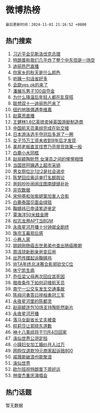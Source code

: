 # 微博热榜

`最后更新时间：2024-11-01 21:16:52 +0800`

## 热门搜索

1. [习近平会见斯洛伐克总理](https://m.weibo.cn/search?containerid=100103type%3D1%26t%3D10%26q%3D%23%E4%B9%A0%E8%BF%91%E5%B9%B3%E4%BC%9A%E8%A7%81%E6%96%AF%E6%B4%9B%E4%BC%90%E5%85%8B%E6%80%BB%E7%90%86%23&stream_entry_id=51&isnewpage=1&extparam=seat%3D1%26stream_entry_id%3D51%26c_type%3D51%26pos%3D0%26cate%3D10103%26dgr%3D0%26q%3D%2523%25E4%25B9%25A0%25E8%25BF%2591%25E5%25B9%25B3%25E4%25BC%259A%25E8%25A7%2581%25E6%2596%25AF%25E6%25B4%259B%25E4%25BC%2590%25E5%2585%258B%25E6%2580%25BB%25E7%2590%2586%2523%26filter_type%3Drealtimehot%26display_time%3D1730467011%26pre_seqid%3D17304670111710274718057)
1. [特朗普称我们几乎炸了整个中东但是一场空](https://m.weibo.cn/search?containerid=100103type%3D1%26t%3D10%26q%3D%23%E7%89%B9%E6%9C%97%E6%99%AE%E7%A7%B0%E6%88%91%E4%BB%AC%E5%87%A0%E4%B9%8E%E7%82%B8%E4%BA%86%E6%95%B4%E4%B8%AA%E4%B8%AD%E4%B8%9C%E4%BD%86%E6%98%AF%E4%B8%80%E5%9C%BA%E7%A9%BA%23&stream_entry_id=31&isnewpage=1&extparam=seat%3D1%26stream_entry_id%3D31%26realpos%3D1%26lcate%3D5001%26filter_type%3Drealtimehot%26flag%3D2%26c_type%3D31%26dgr%3D0%26cate%3D5001%26band_rank%3D1%26q%3D%2523%25E7%2589%25B9%25E6%259C%2597%25E6%2599%25AE%25E7%25A7%25B0%25E6%2588%2591%25E4%25BB%25AC%25E5%2587%25A0%25E4%25B9%258E%25E7%2582%25B8%25E4%25BA%2586%25E6%2595%25B4%25E4%25B8%25AA%25E4%25B8%25AD%25E4%25B8%259C%25E4%25BD%2586%25E6%2598%25AF%25E4%25B8%2580%25E5%259C%25BA%25E7%25A9%25BA%2523%26pos%3D0%26display_time%3D1730467011%26pre_seqid%3D17304670111710274718057)
1. [迪丽热巴直播](https://m.weibo.cn/search?containerid=100103type%3D1%26t%3D10%26q%3D%E8%BF%AA%E4%B8%BD%E7%83%AD%E5%B7%B4%E7%9B%B4%E6%92%AD&stream_entry_id=31&isnewpage=1&extparam=seat%3D1%26stream_entry_id%3D31%26realpos%3D2%26lcate%3D5001%26filter_type%3Drealtimehot%26flag%3D1%26c_type%3D31%26dgr%3D0%26cate%3D5001%26band_rank%3D2%26q%3D%25E8%25BF%25AA%25E4%25B8%25BD%25E7%2583%25AD%25E5%25B7%25B4%25E7%259B%25B4%25E6%2592%25AD%26pos%3D1%26display_time%3D1730467011%26pre_seqid%3D17304670111710274718057)
1. [你家乡的秋天是什么颜色](https://m.weibo.cn/search?containerid=100103type%3D1%26t%3D10%26q%3D%23%E4%BD%A0%E5%AE%B6%E4%B9%A1%E7%9A%84%E7%A7%8B%E5%A4%A9%E6%98%AF%E4%BB%80%E4%B9%88%E9%A2%9C%E8%89%B2%23&stream_entry_id=31&isnewpage=1&extparam=seat%3D1%26stream_entry_id%3D31%26realpos%3D3%26lcate%3D5001%26filter_type%3Drealtimehot%26flag%3D1%26c_type%3D31%26dgr%3D0%26cate%3D5001%26band_rank%3D3%26q%3D%2523%25E4%25BD%25A0%25E5%25AE%25B6%25E4%25B9%25A1%25E7%259A%2584%25E7%25A7%258B%25E5%25A4%25A9%25E6%2598%25AF%25E4%25BB%2580%25E4%25B9%2588%25E9%25A2%259C%25E8%2589%25B2%2523%26pos%3D2%26display_time%3D1730467011%26pre_seqid%3D17304670111710274718057)
1. [听姨一句话省好多](https://m.weibo.cn/search?containerid=100103type%3D1%26t%3D10%26q%3D%23%E5%90%AC%E5%A7%A8%E4%B8%80%E5%8F%A5%E8%AF%9D%E7%9C%81%E5%A5%BD%E5%A4%9A%23&stream_entry_id=31&isnewpage=1&extparam=seat%3D1%26stream_entry_id%3D31%26lcate%3D5001%26c_type%3D31%26filter_type%3Drealtimehot%26band_rank%3D4%26q%3D%2523%25E5%2590%25AC%25E5%25A7%25A8%25E4%25B8%2580%25E5%258F%25A5%25E8%25AF%259D%25E7%259C%2581%25E5%25A5%25BD%25E5%25A4%259A%2523%26dgr%3D0%26is_ad_pos%3D1%26adid%3D262734%26pos%3D3%26cate%3D5001%26topic_ad%3D1%26display_time%3D1730467011%26pre_seqid%3D17304670111710274718057)
1. [会跳yes ok的来了](https://m.weibo.cn/search?containerid=100103type%3D1%26t%3D10%26q%3D%E4%BC%9A%E8%B7%B3yes+ok%E7%9A%84%E6%9D%A5%E4%BA%86&stream_entry_id=31&isnewpage=1&extparam=seat%3D1%26stream_entry_id%3D31%26realpos%3D4%26lcate%3D5001%26filter_type%3Drealtimehot%26flag%3D2%26c_type%3D31%26dgr%3D0%26cate%3D5001%26band_rank%3D4%26q%3D%25E4%25BC%259A%25E8%25B7%25B3yes%2520ok%25E7%259A%2584%25E6%259D%25A5%25E4%25BA%2586%26pos%3D4%26display_time%3D1730467011%26pre_seqid%3D17304670111710274718057)
1. [潘展乐男子100自夺金](https://m.weibo.cn/search?containerid=100103type%3D1%26t%3D10%26q%3D%23%E6%BD%98%E5%B1%95%E4%B9%90%E7%94%B7%E5%AD%90100%E8%87%AA%E5%A4%BA%E9%87%91%23&stream_entry_id=31&isnewpage=1&extparam=seat%3D1%26stream_entry_id%3D31%26realpos%3D5%26lcate%3D5001%26filter_type%3Drealtimehot%26flag%3D1%26c_type%3D31%26dgr%3D0%26cate%3D5001%26band_rank%3D5%26q%3D%2523%25E6%25BD%2598%25E5%25B1%2595%25E4%25B9%2590%25E7%2594%25B7%25E5%25AD%2590100%25E8%2587%25AA%25E5%25A4%25BA%25E9%2587%2591%2523%26pos%3D5%26display_time%3D1730467011%26pre_seqid%3D17304670111710274718057)
1. [为什么降温后年轻人都在乱穿搭](https://m.weibo.cn/search?containerid=100103type%3D1%26t%3D10%26q%3D%23%E4%B8%BA%E4%BB%80%E4%B9%88%E9%99%8D%E6%B8%A9%E5%90%8E%E5%B9%B4%E8%BD%BB%E4%BA%BA%E9%83%BD%E5%9C%A8%E4%B9%B1%E7%A9%BF%E6%90%AD%23&stream_entry_id=31&isnewpage=1&extparam=seat%3D1%26stream_entry_id%3D31%26realpos%3D6%26lcate%3D5001%26filter_type%3Drealtimehot%26flag%3D0%26c_type%3D31%26dgr%3D0%26cate%3D5001%26band_rank%3D6%26q%3D%2523%25E4%25B8%25BA%25E4%25BB%2580%25E4%25B9%2588%25E9%2599%258D%25E6%25B8%25A9%25E5%2590%258E%25E5%25B9%25B4%25E8%25BD%25BB%25E4%25BA%25BA%25E9%2583%25BD%25E5%259C%25A8%25E4%25B9%25B1%25E7%25A9%25BF%25E6%2590%25AD%2523%26pos%3D6%26display_time%3D1730467011%26pre_seqid%3D17304670111710274718057)
1. [联想双十一迪丽热巴来了](https://m.weibo.cn/search?containerid=100103type%3D1%26t%3D10%26q%3D%23%E8%81%94%E6%83%B3%E5%8F%8C%E5%8D%81%E4%B8%80%E8%BF%AA%E4%B8%BD%E7%83%AD%E5%B7%B4%E6%9D%A5%E4%BA%86%23&stream_entry_id=31&isnewpage=1&extparam=seat%3D1%26stream_entry_id%3D31%26lcate%3D5001%26c_type%3D31%26filter_type%3Drealtimehot%26band_rank%3D7%26q%3D%2523%25E8%2581%2594%25E6%2583%25B3%25E5%258F%258C%25E5%258D%2581%25E4%25B8%2580%25E8%25BF%25AA%25E4%25B8%25BD%25E7%2583%25AD%25E5%25B7%25B4%25E6%259D%25A5%25E4%25BA%2586%2523%26dgr%3D0%26is_ad_pos%3D1%26adid%3D262731%26pos%3D7%26cate%3D5001%26topic_ad%3D1%26display_time%3D1730467011%26pre_seqid%3D17304670111710274718057)
1. [纽约地铁偶遇李维嘉](https://m.weibo.cn/search?containerid=100103type%3D1%26t%3D10%26q%3D%23%E7%BA%BD%E7%BA%A6%E5%9C%B0%E9%93%81%E5%81%B6%E9%81%87%E6%9D%8E%E7%BB%B4%E5%98%89%23&stream_entry_id=31&isnewpage=1&extparam=seat%3D1%26stream_entry_id%3D31%26realpos%3D7%26lcate%3D5001%26filter_type%3Drealtimehot%26flag%3D1%26c_type%3D31%26dgr%3D0%26cate%3D5001%26band_rank%3D7%26q%3D%2523%25E7%25BA%25BD%25E7%25BA%25A6%25E5%259C%25B0%25E9%2593%2581%25E5%2581%25B6%25E9%2581%2587%25E6%259D%258E%25E7%25BB%25B4%25E5%2598%2589%2523%26pos%3D8%26display_time%3D1730467011%26pre_seqid%3D17304670111710274718057)
1. [赵露思直播](https://m.weibo.cn/search?containerid=100103type%3D1%26t%3D10%26q%3D%E8%B5%B5%E9%9C%B2%E6%80%9D%E7%9B%B4%E6%92%AD&stream_entry_id=31&isnewpage=1&extparam=seat%3D1%26stream_entry_id%3D31%26realpos%3D8%26lcate%3D5001%26filter_type%3Drealtimehot%26flag%3D1%26c_type%3D31%26dgr%3D0%26cate%3D5001%26band_rank%3D8%26q%3D%25E8%25B5%25B5%25E9%259C%25B2%25E6%2580%259D%25E7%259B%25B4%25E6%2592%25AD%26pos%3D9%26display_time%3D1730467011%26pre_seqid%3D17304670111710274718057)
1. [王健林1.6亿英镑卖掉英国游艇制造商](https://m.weibo.cn/search?containerid=100103type%3D1%26t%3D10%26q%3D%23%E7%8E%8B%E5%81%A5%E6%9E%971.6%E4%BA%BF%E8%8B%B1%E9%95%91%E5%8D%96%E6%8E%89%E8%8B%B1%E5%9B%BD%E6%B8%B8%E8%89%87%E5%88%B6%E9%80%A0%E5%95%86%23&stream_entry_id=31&isnewpage=1&extparam=seat%3D1%26stream_entry_id%3D31%26realpos%3D9%26lcate%3D5001%26filter_type%3Drealtimehot%26flag%3D2%26c_type%3D31%26dgr%3D0%26cate%3D5001%26band_rank%3D9%26q%3D%2523%25E7%258E%258B%25E5%2581%25A5%25E6%259E%25971.6%25E4%25BA%25BF%25E8%258B%25B1%25E9%2595%2591%25E5%258D%2596%25E6%258E%2589%25E8%258B%25B1%25E5%259B%25BD%25E6%25B8%25B8%25E8%2589%2587%25E5%2588%25B6%25E9%2580%25A0%25E5%2595%2586%2523%26pos%3D10%26display_time%3D1730467011%26pre_seqid%3D17304670111710274718057)
1. [中国航天员乘组完成在轨交接](https://m.weibo.cn/search?containerid=100103type%3D1%26t%3D10%26q%3D%23%E4%B8%AD%E5%9B%BD%E8%88%AA%E5%A4%A9%E5%91%98%E4%B9%98%E7%BB%84%E5%AE%8C%E6%88%90%E5%9C%A8%E8%BD%A8%E4%BA%A4%E6%8E%A5%23&stream_entry_id=31&isnewpage=1&extparam=seat%3D1%26stream_entry_id%3D31%26realpos%3D10%26lcate%3D5001%26filter_type%3Drealtimehot%26flag%3D1%26c_type%3D31%26dgr%3D0%26cate%3D5001%26band_rank%3D10%26q%3D%2523%25E4%25B8%25AD%25E5%259B%25BD%25E8%2588%25AA%25E5%25A4%25A9%25E5%2591%2598%25E4%25B9%2598%25E7%25BB%2584%25E5%25AE%258C%25E6%2588%2590%25E5%259C%25A8%25E8%25BD%25A8%25E4%25BA%25A4%25E6%258E%25A5%2523%26pos%3D11%26display_time%3D1730467011%26pre_seqid%3D17304670111710274718057)
1. [日本游泳选手夺冠后多游了一圈](https://m.weibo.cn/search?containerid=100103type%3D1%26t%3D10%26q%3D%23%E6%97%A5%E6%9C%AC%E6%B8%B8%E6%B3%B3%E9%80%89%E6%89%8B%E5%A4%BA%E5%86%A0%E5%90%8E%E5%A4%9A%E6%B8%B8%E4%BA%86%E4%B8%80%E5%9C%88%23&stream_entry_id=31&isnewpage=1&extparam=seat%3D1%26stream_entry_id%3D31%26realpos%3D11%26lcate%3D5001%26filter_type%3Drealtimehot%26flag%3D1%26c_type%3D31%26dgr%3D0%26cate%3D5001%26band_rank%3D11%26q%3D%2523%25E6%2597%25A5%25E6%259C%25AC%25E6%25B8%25B8%25E6%25B3%25B3%25E9%2580%2589%25E6%2589%258B%25E5%25A4%25BA%25E5%2586%25A0%25E5%2590%258E%25E5%25A4%259A%25E6%25B8%25B8%25E4%25BA%2586%25E4%25B8%2580%25E5%259C%2588%2523%26pos%3D12%26display_time%3D1730467011%26pre_seqid%3D17304670111710274718057)
1. [女子15万工资未收到9年后才发现](https://m.weibo.cn/search?containerid=100103type%3D1%26t%3D10%26q%3D%23%E5%A5%B3%E5%AD%9015%E4%B8%87%E5%B7%A5%E8%B5%84%E6%9C%AA%E6%94%B6%E5%88%B09%E5%B9%B4%E5%90%8E%E6%89%8D%E5%8F%91%E7%8E%B0%23&stream_entry_id=31&isnewpage=1&extparam=seat%3D1%26stream_entry_id%3D31%26realpos%3D12%26lcate%3D5001%26filter_type%3Drealtimehot%26flag%3D2%26c_type%3D31%26dgr%3D0%26cate%3D5001%26band_rank%3D12%26q%3D%2523%25E5%25A5%25B3%25E5%25AD%259015%25E4%25B8%2587%25E5%25B7%25A5%25E8%25B5%2584%25E6%259C%25AA%25E6%2594%25B6%25E5%2588%25B09%25E5%25B9%25B4%25E5%2590%258E%25E6%2589%258D%25E5%258F%2591%25E7%258E%25B0%2523%26pos%3D13%26display_time%3D1730467011%26pre_seqid%3D17304670111710274718057)
1. [美邦老板直言找贾乃亮带货效果一般](https://m.weibo.cn/search?containerid=100103type%3D1%26t%3D10%26q%3D%23%E7%BE%8E%E9%82%A6%E8%80%81%E6%9D%BF%E7%9B%B4%E8%A8%80%E6%89%BE%E8%B4%BE%E4%B9%83%E4%BA%AE%E5%B8%A6%E8%B4%A7%E6%95%88%E6%9E%9C%E4%B8%80%E8%88%AC%23&stream_entry_id=31&isnewpage=1&extparam=seat%3D1%26stream_entry_id%3D31%26realpos%3D13%26lcate%3D5001%26filter_type%3Drealtimehot%26flag%3D1%26c_type%3D31%26dgr%3D0%26cate%3D5001%26band_rank%3D13%26q%3D%2523%25E7%25BE%258E%25E9%2582%25A6%25E8%2580%2581%25E6%259D%25BF%25E7%259B%25B4%25E8%25A8%2580%25E6%2589%25BE%25E8%25B4%25BE%25E4%25B9%2583%25E4%25BA%25AE%25E5%25B8%25A6%25E8%25B4%25A7%25E6%2595%2588%25E6%259E%259C%25E4%25B8%2580%25E8%2588%25AC%2523%26pos%3D14%26display_time%3D1730467011%26pre_seqid%3D17304670111710274718057)
1. [白鹿小水同框](https://m.weibo.cn/search?containerid=100103type%3D1%26t%3D10%26q%3D%23%E7%99%BD%E9%B9%BF%E5%B0%8F%E6%B0%B4%E5%90%8C%E6%A1%86%23&stream_entry_id=31&isnewpage=1&extparam=seat%3D1%26stream_entry_id%3D31%26realpos%3D14%26lcate%3D5001%26filter_type%3Drealtimehot%26flag%3D1%26c_type%3D31%26dgr%3D0%26cate%3D5001%26band_rank%3D14%26q%3D%2523%25E7%2599%25BD%25E9%25B9%25BF%25E5%25B0%258F%25E6%25B0%25B4%25E5%2590%258C%25E6%25A1%2586%2523%26pos%3D15%26display_time%3D1730467011%26pre_seqid%3D17304670111710274718057)
1. [赵丽颖陶昕然 女演员之间的惺惺相惜](https://m.weibo.cn/search?containerid=100103type%3D1%26t%3D10%26q%3D%E8%B5%B5%E4%B8%BD%E9%A2%96%E9%99%B6%E6%98%95%E7%84%B6+%E5%A5%B3%E6%BC%94%E5%91%98%E4%B9%8B%E9%97%B4%E7%9A%84%E6%83%BA%E6%83%BA%E7%9B%B8%E6%83%9C&stream_entry_id=31&isnewpage=1&extparam=seat%3D1%26stream_entry_id%3D31%26realpos%3D15%26lcate%3D5001%26filter_type%3Drealtimehot%26flag%3D1%26c_type%3D31%26dgr%3D0%26cate%3D5001%26band_rank%3D15%26q%3D%25E8%25B5%25B5%25E4%25B8%25BD%25E9%25A2%2596%25E9%2599%25B6%25E6%2598%2595%25E7%2584%25B6%2520%25E5%25A5%25B3%25E6%25BC%2594%25E5%2591%2598%25E4%25B9%258B%25E9%2597%25B4%25E7%259A%2584%25E6%2583%25BA%25E6%2583%25BA%25E7%259B%25B8%25E6%2583%259C%26pos%3D16%26display_time%3D1730467011%26pre_seqid%3D17304670111710274718057)
1. [当国民阿姨遇上超市采销](https://m.weibo.cn/search?containerid=100103type%3D1%26t%3D10%26q%3D%23%E5%BD%93%E5%9B%BD%E6%B0%91%E9%98%BF%E5%A7%A8%E9%81%87%E4%B8%8A%E8%B6%85%E5%B8%82%E9%87%87%E9%94%80%23&stream_entry_id=31&isnewpage=1&extparam=seat%3D1%26stream_entry_id%3D31%26realpos%3D16%26lcate%3D5001%26filter_type%3Drealtimehot%26flag%3D0%26c_type%3D31%26dgr%3D0%26cate%3D5001%26adid%3D260952%26band_rank%3D16%26q%3D%2523%25E5%25BD%2593%25E5%259B%25BD%25E6%25B0%2591%25E9%2598%25BF%25E5%25A7%25A8%25E9%2581%2587%25E4%25B8%258A%25E8%25B6%2585%25E5%25B8%2582%25E9%2587%2587%25E9%2594%2580%2523%26pos%3D17%26display_time%3D1730467011%26pre_seqid%3D17304670111710274718057)
1. [男女厕位比1比2是社会进步](https://m.weibo.cn/search?containerid=100103type%3D1%26t%3D10%26q%3D%23%E7%94%B7%E5%A5%B3%E5%8E%95%E4%BD%8D%E6%AF%941%E6%AF%942%E6%98%AF%E7%A4%BE%E4%BC%9A%E8%BF%9B%E6%AD%A5%23&stream_entry_id=31&isnewpage=1&extparam=seat%3D1%26stream_entry_id%3D31%26realpos%3D17%26lcate%3D5001%26filter_type%3Drealtimehot%26flag%3D0%26c_type%3D31%26dgr%3D0%26cate%3D5001%26band_rank%3D17%26q%3D%2523%25E7%2594%25B7%25E5%25A5%25B3%25E5%258E%2595%25E4%25BD%258D%25E6%25AF%25941%25E6%25AF%25942%25E6%2598%25AF%25E7%25A4%25BE%25E4%25BC%259A%25E8%25BF%259B%25E6%25AD%25A5%2523%26pos%3D18%26display_time%3D1730467011%26pre_seqid%3D17304670111710274718057)
1. [陈梦回应奥运单打名额舆论](https://m.weibo.cn/search?containerid=100103type%3D1%26t%3D10%26q%3D%23%E9%99%88%E6%A2%A6%E5%9B%9E%E5%BA%94%E5%A5%A5%E8%BF%90%E5%8D%95%E6%89%93%E5%90%8D%E9%A2%9D%E8%88%86%E8%AE%BA%23&stream_entry_id=31&isnewpage=1&extparam=seat%3D1%26stream_entry_id%3D31%26realpos%3D18%26lcate%3D5001%26filter_type%3Drealtimehot%26flag%3D0%26c_type%3D31%26dgr%3D0%26cate%3D5001%26band_rank%3D18%26q%3D%2523%25E9%2599%2588%25E6%25A2%25A6%25E5%259B%259E%25E5%25BA%2594%25E5%25A5%25A5%25E8%25BF%2590%25E5%258D%2595%25E6%2589%2593%25E5%2590%258D%25E9%25A2%259D%25E8%2588%2586%25E8%25AE%25BA%2523%26pos%3D19%26display_time%3D1730467011%26pre_seqid%3D17304670111710274718057)
1. [爸妈吵吵闹闹庄图南缝缝补补](https://m.weibo.cn/search?containerid=100103type%3D1%26t%3D10%26q%3D%E7%88%B8%E5%A6%88%E5%90%B5%E5%90%B5%E9%97%B9%E9%97%B9%E5%BA%84%E5%9B%BE%E5%8D%97%E7%BC%9D%E7%BC%9D%E8%A1%A5%E8%A1%A5&stream_entry_id=31&isnewpage=1&extparam=seat%3D1%26stream_entry_id%3D31%26realpos%3D19%26lcate%3D5001%26filter_type%3Drealtimehot%26flag%3D1%26c_type%3D31%26dgr%3D0%26cate%3D5001%26band_rank%3D19%26q%3D%25E7%2588%25B8%25E5%25A6%2588%25E5%2590%25B5%25E5%2590%25B5%25E9%2597%25B9%25E9%2597%25B9%25E5%25BA%2584%25E5%259B%25BE%25E5%258D%2597%25E7%25BC%259D%25E7%25BC%259D%25E8%25A1%25A5%25E8%25A1%25A5%26pos%3D20%26display_time%3D1730467011%26pre_seqid%3D17304670111710274718057)
1. [非农数据](https://m.weibo.cn/search?containerid=100103type%3D1%26t%3D10%26q%3D%E9%9D%9E%E5%86%9C%E6%95%B0%E6%8D%AE&stream_entry_id=31&isnewpage=1&extparam=seat%3D1%26stream_entry_id%3D31%26realpos%3D20%26lcate%3D5001%26filter_type%3Drealtimehot%26flag%3D1%26c_type%3D31%26dgr%3D0%26cate%3D5001%26band_rank%3D20%26q%3D%25E9%259D%259E%25E5%2586%259C%25E6%2595%25B0%25E6%258D%25AE%26pos%3D21%26display_time%3D1730467011%26pre_seqid%3D17304670111710274718057)
1. [宋仲基和张紫妍案加害人合影](https://m.weibo.cn/search?containerid=100103type%3D1%26t%3D10%26q%3D%23%E5%AE%8B%E4%BB%B2%E5%9F%BA%E5%92%8C%E5%BC%A0%E7%B4%AB%E5%A6%8D%E6%A1%88%E5%8A%A0%E5%AE%B3%E4%BA%BA%E5%90%88%E5%BD%B1%23&stream_entry_id=31&isnewpage=1&extparam=seat%3D1%26stream_entry_id%3D31%26realpos%3D21%26lcate%3D5001%26filter_type%3Drealtimehot%26flag%3D2%26c_type%3D31%26dgr%3D0%26cate%3D5001%26band_rank%3D21%26q%3D%2523%25E5%25AE%258B%25E4%25BB%25B2%25E5%259F%25BA%25E5%2592%258C%25E5%25BC%25A0%25E7%25B4%25AB%25E5%25A6%258D%25E6%25A1%2588%25E5%258A%25A0%25E5%25AE%25B3%25E4%25BA%25BA%25E5%2590%2588%25E5%25BD%25B1%2523%26pos%3D22%26display_time%3D1730467011%26pre_seqid%3D17304670111710274718057)
1. [白鹿泰国见面会绿毯](https://m.weibo.cn/search?containerid=100103type%3D1%26t%3D10%26q%3D%E7%99%BD%E9%B9%BF%E6%B3%B0%E5%9B%BD%E8%A7%81%E9%9D%A2%E4%BC%9A%E7%BB%BF%E6%AF%AF&stream_entry_id=31&isnewpage=1&extparam=seat%3D1%26stream_entry_id%3D31%26realpos%3D22%26lcate%3D5001%26filter_type%3Drealtimehot%26flag%3D2%26c_type%3D31%26dgr%3D0%26cate%3D5001%26band_rank%3D22%26q%3D%25E7%2599%25BD%25E9%25B9%25BF%25E6%25B3%25B0%25E5%259B%25BD%25E8%25A7%2581%25E9%259D%25A2%25E4%25BC%259A%25E7%25BB%25BF%25E6%25AF%25AF%26pos%3D23%26display_time%3D1730467011%26pre_seqid%3D17304670111710274718057)
1. [鞠婧祎已申请笔迹鉴定](https://m.weibo.cn/search?containerid=100103type%3D1%26t%3D10%26q%3D%23%E9%9E%A0%E5%A9%A7%E7%A5%8E%E5%B7%B2%E7%94%B3%E8%AF%B7%E7%AC%94%E8%BF%B9%E9%89%B4%E5%AE%9A%23&stream_entry_id=31&isnewpage=1&extparam=seat%3D1%26stream_entry_id%3D31%26realpos%3D23%26lcate%3D5001%26filter_type%3Drealtimehot%26flag%3D0%26c_type%3D31%26dgr%3D0%26cate%3D5001%26band_rank%3D23%26q%3D%2523%25E9%259E%25A0%25E5%25A9%25A7%25E7%25A5%258E%25E5%25B7%25B2%25E7%2594%25B3%25E8%25AF%25B7%25E7%25AC%2594%25E8%25BF%25B9%25E9%2589%25B4%25E5%25AE%259A%2523%26pos%3D24%26display_time%3D1730467011%26pre_seqid%3D17304670111710274718057)
1. [覃海洋50米蛙金牌](https://m.weibo.cn/search?containerid=100103type%3D1%26t%3D10%26q%3D%23%E8%A6%83%E6%B5%B7%E6%B4%8B50%E7%B1%B3%E8%9B%99%E9%87%91%E7%89%8C%23&stream_entry_id=31&isnewpage=1&extparam=seat%3D1%26stream_entry_id%3D31%26realpos%3D24%26lcate%3D5001%26filter_type%3Drealtimehot%26flag%3D1%26c_type%3D31%26dgr%3D0%26cate%3D5001%26band_rank%3D24%26q%3D%2523%25E8%25A6%2583%25E6%25B5%25B7%25E6%25B4%258B50%25E7%25B1%25B3%25E8%259B%2599%25E9%2587%2591%25E7%2589%258C%2523%26pos%3D25%26display_time%3D1730467011%26pre_seqid%3D17304670111710274718057)
1. [权志龙用APT当BGM](https://m.weibo.cn/search?containerid=100103type%3D1%26t%3D10%26q%3D%23%E6%9D%83%E5%BF%97%E9%BE%99%E7%94%A8APT%E5%BD%93BGM%23&stream_entry_id=31&isnewpage=1&extparam=seat%3D1%26stream_entry_id%3D31%26realpos%3D25%26lcate%3D5001%26filter_type%3Drealtimehot%26flag%3D1%26c_type%3D31%26dgr%3D0%26cate%3D5001%26band_rank%3D25%26q%3D%2523%25E6%259D%2583%25E5%25BF%2597%25E9%25BE%2599%25E7%2594%25A8APT%25E5%25BD%2593BGM%2523%26pos%3D26%26display_time%3D1730467011%26pre_seqid%3D17304670111710274718057)
1. [永夜星河开播十分钟就全剧终](https://m.weibo.cn/search?containerid=100103type%3D1%26t%3D10%26q%3D%E6%B0%B8%E5%A4%9C%E6%98%9F%E6%B2%B3%E5%BC%80%E6%92%AD%E5%8D%81%E5%88%86%E9%92%9F%E5%B0%B1%E5%85%A8%E5%89%A7%E7%BB%88&stream_entry_id=31&isnewpage=1&extparam=seat%3D1%26stream_entry_id%3D31%26realpos%3D26%26lcate%3D5001%26filter_type%3Drealtimehot%26flag%3D0%26c_type%3D31%26dgr%3D0%26cate%3D5001%26band_rank%3D26%26q%3D%25E6%25B0%25B8%25E5%25A4%259C%25E6%2598%259F%25E6%25B2%25B3%25E5%25BC%2580%25E6%2592%25AD%25E5%258D%2581%25E5%2588%2586%25E9%2592%259F%25E5%25B0%25B1%25E5%2585%25A8%25E5%2589%25A7%25E7%25BB%2588%26pos%3D27%26display_time%3D1730467011%26pre_seqid%3D17304670111710274718057)
1. [珠帘玉幕观后感](https://m.weibo.cn/search?containerid=100103type%3D1%26t%3D10%26q%3D%E7%8F%A0%E5%B8%98%E7%8E%89%E5%B9%95%E8%A7%82%E5%90%8E%E6%84%9F&stream_entry_id=31&isnewpage=1&extparam=seat%3D1%26stream_entry_id%3D31%26realpos%3D27%26lcate%3D5001%26filter_type%3Drealtimehot%26flag%3D0%26c_type%3D31%26dgr%3D0%26cate%3D5001%26band_rank%3D27%26q%3D%25E7%258F%25A0%25E5%25B8%2598%25E7%258E%2589%25E5%25B9%2595%25E8%25A7%2582%25E5%2590%258E%25E6%2584%259F%26pos%3D28%26display_time%3D1730467011%26pre_seqid%3D17304670111710274718057)
1. [小巷人家](https://m.weibo.cn/search?containerid=100103type%3D1%26t%3D10%26q%3D%E5%B0%8F%E5%B7%B7%E4%BA%BA%E5%AE%B6&stream_entry_id=31&isnewpage=1&extparam=seat%3D1%26stream_entry_id%3D31%26realpos%3D28%26lcate%3D5001%26filter_type%3Drealtimehot%26flag%3D1%26c_type%3D31%26dgr%3D0%26cate%3D5001%26band_rank%3D28%26q%3D%25E5%25B0%258F%25E5%25B7%25B7%25E4%25BA%25BA%25E5%25AE%25B6%26pos%3D29%26display_time%3D1730467011%26pre_seqid%3D17304670111710274718057)
1. [姐姐刚肠癌去世弟弟也查出肠癌晚期](https://m.weibo.cn/search?containerid=100103type%3D1%26t%3D10%26q%3D%23%E5%A7%90%E5%A7%90%E5%88%9A%E8%82%A0%E7%99%8C%E5%8E%BB%E4%B8%96%E5%BC%9F%E5%BC%9F%E4%B9%9F%E6%9F%A5%E5%87%BA%E8%82%A0%E7%99%8C%E6%99%9A%E6%9C%9F%23&stream_entry_id=31&isnewpage=1&extparam=seat%3D1%26stream_entry_id%3D31%26realpos%3D29%26lcate%3D5001%26filter_type%3Drealtimehot%26flag%3D0%26c_type%3D31%26dgr%3D0%26cate%3D5001%26band_rank%3D29%26q%3D%2523%25E5%25A7%2590%25E5%25A7%2590%25E5%2588%259A%25E8%2582%25A0%25E7%2599%258C%25E5%258E%25BB%25E4%25B8%2596%25E5%25BC%259F%25E5%25BC%259F%25E4%25B9%259F%25E6%259F%25A5%25E5%2587%25BA%25E8%2582%25A0%25E7%2599%258C%25E6%2599%259A%25E6%259C%259F%2523%26pos%3D30%26display_time%3D1730467011%26pre_seqid%3D17304670111710274718057)
1. [周洁琼新剧亲爸变后爸](https://m.weibo.cn/search?containerid=100103type%3D1%26t%3D10%26q%3D%E5%91%A8%E6%B4%81%E7%90%BC%E6%96%B0%E5%89%A7%E4%BA%B2%E7%88%B8%E5%8F%98%E5%90%8E%E7%88%B8&stream_entry_id=31&isnewpage=1&extparam=seat%3D1%26stream_entry_id%3D31%26realpos%3D30%26lcate%3D5001%26filter_type%3Drealtimehot%26flag%3D1%26c_type%3D31%26dgr%3D0%26cate%3D5001%26band_rank%3D30%26q%3D%25E5%2591%25A8%25E6%25B4%2581%25E7%2590%25BC%25E6%2596%25B0%25E5%2589%25A7%25E4%25BA%25B2%25E7%2588%25B8%25E5%258F%2598%25E5%2590%258E%25E7%2588%25B8%26pos%3D31%26display_time%3D1730467011%26pre_seqid%3D17304670111710274718057)
1. [丝芭传媒起诉鞠婧祎](https://m.weibo.cn/search?containerid=100103type%3D1%26t%3D10%26q%3D%23%E4%B8%9D%E8%8A%AD%E4%BC%A0%E5%AA%92%E8%B5%B7%E8%AF%89%E9%9E%A0%E5%A9%A7%E7%A5%8E%23&stream_entry_id=31&isnewpage=1&extparam=seat%3D1%26stream_entry_id%3D31%26realpos%3D31%26lcate%3D5001%26filter_type%3Drealtimehot%26flag%3D0%26c_type%3D31%26dgr%3D0%26cate%3D5001%26band_rank%3D31%26q%3D%2523%25E4%25B8%259D%25E8%258A%25AD%25E4%25BC%25A0%25E5%25AA%2592%25E8%25B5%25B7%25E8%25AF%2589%25E9%259E%25A0%25E5%25A9%25A7%25E7%25A5%258E%2523%26pos%3D32%26display_time%3D1730467011%26pre_seqid%3D17304670111710274718057)
1. [WTA年终总决赛合影郑钦文C位](https://m.weibo.cn/search?containerid=100103type%3D1%26t%3D10%26q%3D%23WTA%E5%B9%B4%E7%BB%88%E6%80%BB%E5%86%B3%E8%B5%9B%E5%90%88%E5%BD%B1%E9%83%91%E9%92%A6%E6%96%87C%E4%BD%8D%23&stream_entry_id=31&isnewpage=1&extparam=seat%3D1%26stream_entry_id%3D31%26realpos%3D32%26lcate%3D5001%26filter_type%3Drealtimehot%26flag%3D1%26c_type%3D31%26dgr%3D0%26cate%3D5001%26band_rank%3D32%26q%3D%2523WTA%25E5%25B9%25B4%25E7%25BB%2588%25E6%2580%25BB%25E5%2586%25B3%25E8%25B5%259B%25E5%2590%2588%25E5%25BD%25B1%25E9%2583%2591%25E9%2592%25A6%25E6%2596%2587C%25E4%25BD%258D%2523%26pos%3D33%26display_time%3D1730467011%26pre_seqid%3D17304670111710274718057)
1. [休宁凯生病](https://m.weibo.cn/search?containerid=100103type%3D1%26t%3D10%26q%3D%E4%BC%91%E5%AE%81%E5%87%AF%E7%94%9F%E7%97%85&stream_entry_id=31&isnewpage=1&extparam=seat%3D1%26stream_entry_id%3D31%26realpos%3D33%26lcate%3D5001%26filter_type%3Drealtimehot%26flag%3D1%26c_type%3D31%26dgr%3D0%26cate%3D5001%26band_rank%3D33%26q%3D%25E4%25BC%2591%25E5%25AE%2581%25E5%2587%25AF%25E7%2594%259F%25E7%2597%2585%26pos%3D34%26display_time%3D1730467011%26pre_seqid%3D17304670111710274718057)
1. [乔任梁父母再次回应其死因](https://m.weibo.cn/search?containerid=100103type%3D1%26t%3D10%26q%3D%23%E4%B9%94%E4%BB%BB%E6%A2%81%E7%88%B6%E6%AF%8D%E5%86%8D%E6%AC%A1%E5%9B%9E%E5%BA%94%E5%85%B6%E6%AD%BB%E5%9B%A0%23&stream_entry_id=31&isnewpage=1&extparam=seat%3D1%26stream_entry_id%3D31%26realpos%3D34%26lcate%3D5001%26filter_type%3Drealtimehot%26flag%3D0%26c_type%3D31%26dgr%3D0%26cate%3D5001%26band_rank%3D34%26q%3D%2523%25E4%25B9%2594%25E4%25BB%25BB%25E6%25A2%2581%25E7%2588%25B6%25E6%25AF%258D%25E5%2586%258D%25E6%25AC%25A1%25E5%259B%259E%25E5%25BA%2594%25E5%2585%25B6%25E6%25AD%25BB%25E5%259B%25A0%2523%26pos%3D35%26display_time%3D1730467011%26pre_seqid%3D17304670111710274718057)
1. [暗夜条件下如何迎接航天员](https://m.weibo.cn/search?containerid=100103type%3D1%26t%3D10%26q%3D%23%E6%9A%97%E5%A4%9C%E6%9D%A1%E4%BB%B6%E4%B8%8B%E5%A6%82%E4%BD%95%E8%BF%8E%E6%8E%A5%E8%88%AA%E5%A4%A9%E5%91%98%23&stream_entry_id=31&isnewpage=1&extparam=seat%3D1%26stream_entry_id%3D31%26realpos%3D35%26lcate%3D5001%26filter_type%3Drealtimehot%26flag%3D1%26c_type%3D31%26dgr%3D0%26cate%3D5001%26band_rank%3D35%26q%3D%2523%25E6%259A%2597%25E5%25A4%259C%25E6%259D%25A1%25E4%25BB%25B6%25E4%25B8%258B%25E5%25A6%2582%25E4%25BD%2595%25E8%25BF%258E%25E6%258E%25A5%25E8%2588%25AA%25E5%25A4%25A9%25E5%2591%2598%2523%26pos%3D36%26display_time%3D1730467011%26pre_seqid%3D17304670111710274718057)
1. [南宁一公交车发生交通事故](https://m.weibo.cn/search?containerid=100103type%3D1%26t%3D10%26q%3D%23%E5%8D%97%E5%AE%81%E4%B8%80%E5%85%AC%E4%BA%A4%E8%BD%A6%E5%8F%91%E7%94%9F%E4%BA%A4%E9%80%9A%E4%BA%8B%E6%95%85%23&stream_entry_id=31&isnewpage=1&extparam=seat%3D1%26stream_entry_id%3D31%26realpos%3D36%26lcate%3D5001%26filter_type%3Drealtimehot%26flag%3D1%26c_type%3D31%26dgr%3D0%26cate%3D5001%26band_rank%3D36%26q%3D%2523%25E5%258D%2597%25E5%25AE%2581%25E4%25B8%2580%25E5%2585%25AC%25E4%25BA%25A4%25E8%25BD%25A6%25E5%258F%2591%25E7%2594%259F%25E4%25BA%25A4%25E9%2580%259A%25E4%25BA%258B%25E6%2595%2585%2523%26pos%3D37%26display_time%3D1730467011%26pre_seqid%3D17304670111710274718057)
1. [陈母问勇答曰祥榕勇冠三军](https://m.weibo.cn/search?containerid=100103type%3D1%26t%3D10%26q%3D%23%E9%99%88%E6%AF%8D%E9%97%AE%E5%8B%87%E7%AD%94%E6%9B%B0%E7%A5%A5%E6%A6%95%E5%8B%87%E5%86%A0%E4%B8%89%E5%86%9B%23&stream_entry_id=31&isnewpage=1&extparam=seat%3D1%26stream_entry_id%3D31%26realpos%3D37%26lcate%3D5001%26filter_type%3Drealtimehot%26flag%3D1%26c_type%3D31%26dgr%3D0%26cate%3D5001%26band_rank%3D37%26q%3D%2523%25E9%2599%2588%25E6%25AF%258D%25E9%2597%25AE%25E5%258B%2587%25E7%25AD%2594%25E6%259B%25B0%25E7%25A5%25A5%25E6%25A6%2595%25E5%258B%2587%25E5%2586%25A0%25E4%25B8%2589%25E5%2586%259B%2523%26pos%3D38%26display_time%3D1730467011%26pre_seqid%3D17304670111710274718057)
1. [永夜星河里的陈都灵](https://m.weibo.cn/search?containerid=100103type%3D1%26t%3D10%26q%3D%E6%B0%B8%E5%A4%9C%E6%98%9F%E6%B2%B3%E9%87%8C%E7%9A%84%E9%99%88%E9%83%BD%E7%81%B5&stream_entry_id=31&isnewpage=1&extparam=seat%3D1%26stream_entry_id%3D31%26realpos%3D38%26lcate%3D5001%26filter_type%3Drealtimehot%26flag%3D1%26c_type%3D31%26dgr%3D0%26cate%3D5001%26band_rank%3D38%26q%3D%25E6%25B0%25B8%25E5%25A4%259C%25E6%2598%259F%25E6%25B2%25B3%25E9%2587%258C%25E7%259A%2584%25E9%2599%2588%25E9%2583%25BD%25E7%2581%25B5%26pos%3D39%26display_time%3D1730467011%26pre_seqid%3D17304670111710274718057)
1. [赵丽颖连包10场支持陶昕然新片](https://m.weibo.cn/search?containerid=100103type%3D1%26t%3D10%26q%3D%23%E8%B5%B5%E4%B8%BD%E9%A2%96%E8%BF%9E%E5%8C%8510%E5%9C%BA%E6%94%AF%E6%8C%81%E9%99%B6%E6%98%95%E7%84%B6%E6%96%B0%E7%89%87%23&stream_entry_id=31&isnewpage=1&extparam=seat%3D1%26stream_entry_id%3D31%26realpos%3D39%26lcate%3D5001%26filter_type%3Drealtimehot%26flag%3D1%26c_type%3D31%26dgr%3D0%26cate%3D5001%26band_rank%3D39%26q%3D%2523%25E8%25B5%25B5%25E4%25B8%25BD%25E9%25A2%2596%25E8%25BF%259E%25E5%258C%258510%25E5%259C%25BA%25E6%2594%25AF%25E6%258C%2581%25E9%2599%25B6%25E6%2598%2595%25E7%2584%25B6%25E6%2596%25B0%25E7%2589%2587%2523%26pos%3D40%26display_time%3D1730467011%26pre_seqid%3D17304670111710274718057)
1. [永夜星河开播](https://m.weibo.cn/search?containerid=100103type%3D1%26t%3D10%26q%3D%23%E6%B0%B8%E5%A4%9C%E6%98%9F%E6%B2%B3%E5%BC%80%E6%92%AD%23&stream_entry_id=31&isnewpage=1&extparam=seat%3D1%26stream_entry_id%3D31%26realpos%3D40%26lcate%3D5001%26filter_type%3Drealtimehot%26flag%3D0%26c_type%3D31%26dgr%3D0%26cate%3D5001%26band_rank%3D40%26q%3D%2523%25E6%25B0%25B8%25E5%25A4%259C%25E6%2598%259F%25E6%25B2%25B3%25E5%25BC%2580%25E6%2592%25AD%2523%26pos%3D41%26display_time%3D1730467011%26pre_seqid%3D17304670111710274718057)
1. [落马女副省长丈夫被查](https://m.weibo.cn/search?containerid=100103type%3D1%26t%3D10%26q%3D%23%E8%90%BD%E9%A9%AC%E5%A5%B3%E5%89%AF%E7%9C%81%E9%95%BF%E4%B8%88%E5%A4%AB%E8%A2%AB%E6%9F%A5%23&stream_entry_id=31&isnewpage=1&extparam=seat%3D1%26stream_entry_id%3D31%26realpos%3D41%26lcate%3D5001%26filter_type%3Drealtimehot%26flag%3D0%26c_type%3D31%26dgr%3D0%26cate%3D5001%26band_rank%3D41%26q%3D%2523%25E8%2590%25BD%25E9%25A9%25AC%25E5%25A5%25B3%25E5%2589%25AF%25E7%259C%2581%25E9%2595%25BF%25E4%25B8%2588%25E5%25A4%25AB%25E8%25A2%25AB%25E6%259F%25A5%2523%26pos%3D42%26display_time%3D1730467011%26pre_seqid%3D17304670111710274718057)
1. [程莉莎让郭晓东道歉](https://m.weibo.cn/search?containerid=100103type%3D1%26t%3D10%26q%3D%23%E7%A8%8B%E8%8E%89%E8%8E%8E%E8%AE%A9%E9%83%AD%E6%99%93%E4%B8%9C%E9%81%93%E6%AD%89%23&stream_entry_id=31&isnewpage=1&extparam=seat%3D1%26stream_entry_id%3D31%26realpos%3D42%26lcate%3D5001%26filter_type%3Drealtimehot%26flag%3D0%26c_type%3D31%26dgr%3D0%26cate%3D5001%26band_rank%3D42%26q%3D%2523%25E7%25A8%258B%25E8%258E%2589%25E8%258E%258E%25E8%25AE%25A9%25E9%2583%25AD%25E6%2599%2593%25E4%25B8%259C%25E9%2581%2593%25E6%25AD%2589%2523%26pos%3D43%26display_time%3D1730467011%26pre_seqid%3D17304670111710274718057)
1. [神十八乘组将于11月4日回家](https://m.weibo.cn/search?containerid=100103type%3D1%26t%3D10%26q%3D%23%E7%A5%9E%E5%8D%81%E5%85%AB%E4%B9%98%E7%BB%84%E5%B0%86%E4%BA%8E11%E6%9C%884%E6%97%A5%E5%9B%9E%E5%AE%B6%23&stream_entry_id=31&isnewpage=1&extparam=seat%3D1%26stream_entry_id%3D31%26realpos%3D43%26lcate%3D5001%26filter_type%3Drealtimehot%26flag%3D1%26c_type%3D31%26dgr%3D0%26cate%3D5001%26band_rank%3D43%26q%3D%2523%25E7%25A5%259E%25E5%258D%2581%25E5%2585%25AB%25E4%25B9%2598%25E7%25BB%2584%25E5%25B0%2586%25E4%25BA%258E11%25E6%259C%25884%25E6%2597%25A5%25E5%259B%259E%25E5%25AE%25B6%2523%26pos%3D44%26display_time%3D1730467011%26pre_seqid%3D17304670111710274718057)
1. [诛仙世界公测定档](https://m.weibo.cn/search?containerid=100103type%3D1%26t%3D10%26q%3D%23%E8%AF%9B%E4%BB%99%E4%B8%96%E7%95%8C%E5%85%AC%E6%B5%8B%E5%AE%9A%E6%A1%A3%23&stream_entry_id=31&isnewpage=1&extparam=seat%3D1%26stream_entry_id%3D31%26realpos%3D44%26lcate%3D5001%26filter_type%3Drealtimehot%26flag%3D1%26c_type%3D31%26dgr%3D0%26cate%3D5001%26band_rank%3D44%26q%3D%2523%25E8%25AF%259B%25E4%25BB%2599%25E4%25B8%2596%25E7%2595%258C%25E5%2585%25AC%25E6%25B5%258B%25E5%25AE%259A%25E6%25A1%25A3%2523%26pos%3D45%26display_time%3D1730467011%26pre_seqid%3D17304670111710274718057)
1. [小镇妇女加工婚纱月入过万](https://m.weibo.cn/search?containerid=100103type%3D1%26t%3D10%26q%3D%23%E5%B0%8F%E9%95%87%E5%A6%87%E5%A5%B3%E5%8A%A0%E5%B7%A5%E5%A9%9A%E7%BA%B1%E6%9C%88%E5%85%A5%E8%BF%87%E4%B8%87%23&stream_entry_id=31&isnewpage=1&extparam=seat%3D1%26stream_entry_id%3D31%26realpos%3D45%26lcate%3D5001%26filter_type%3Drealtimehot%26flag%3D1%26c_type%3D31%26dgr%3D0%26cate%3D5001%26band_rank%3D45%26q%3D%2523%25E5%25B0%258F%25E9%2595%2587%25E5%25A6%2587%25E5%25A5%25B3%25E5%258A%25A0%25E5%25B7%25A5%25E5%25A9%259A%25E7%25BA%25B1%25E6%259C%2588%25E5%2585%25A5%25E8%25BF%2587%25E4%25B8%2587%2523%26pos%3D46%26display_time%3D1730467011%26pre_seqid%3D17304670111710274718057)
1. [网购仅退款19元商家起诉赔800](https://m.weibo.cn/search?containerid=100103type%3D1%26t%3D10%26q%3D%23%E7%BD%91%E8%B4%AD%E4%BB%85%E9%80%80%E6%AC%BE19%E5%85%83%E5%95%86%E5%AE%B6%E8%B5%B7%E8%AF%89%E8%B5%94800%23&stream_entry_id=31&isnewpage=1&extparam=seat%3D1%26stream_entry_id%3D31%26realpos%3D46%26lcate%3D5001%26filter_type%3Drealtimehot%26flag%3D0%26c_type%3D31%26dgr%3D0%26cate%3D5001%26band_rank%3D46%26q%3D%2523%25E7%25BD%2591%25E8%25B4%25AD%25E4%25BB%2585%25E9%2580%2580%25E6%25AC%25BE19%25E5%2585%2583%25E5%2595%2586%25E5%25AE%25B6%25E8%25B5%25B7%25E8%25AF%2589%25E8%25B5%2594800%2523%26pos%3D47%26display_time%3D1730467011%26pre_seqid%3D17304670111710274718057)
1. [戚薇能破浪也能聚浪](https://m.weibo.cn/search?containerid=100103type%3D1%26t%3D10%26q%3D%23%E6%88%9A%E8%96%87%E8%83%BD%E7%A0%B4%E6%B5%AA%E4%B9%9F%E8%83%BD%E8%81%9A%E6%B5%AA%23&stream_entry_id=31&isnewpage=1&extparam=seat%3D1%26stream_entry_id%3D31%26realpos%3D47%26lcate%3D5001%26filter_type%3Drealtimehot%26flag%3D0%26c_type%3D31%26dgr%3D0%26cate%3D5001%26adid%3D262709%26band_rank%3D47%26q%3D%2523%25E6%2588%259A%25E8%2596%2587%25E8%2583%25BD%25E7%25A0%25B4%25E6%25B5%25AA%25E4%25B9%259F%25E8%2583%25BD%25E8%2581%259A%25E6%25B5%25AA%2523%26pos%3D48%26display_time%3D1730467011%26pre_seqid%3D17304670111710274718057)
1. [诛仙世界](https://m.weibo.cn/search?containerid=100103type%3D1%26t%3D10%26q%3D%E8%AF%9B%E4%BB%99%E4%B8%96%E7%95%8C&stream_entry_id=31&isnewpage=1&extparam=seat%3D1%26stream_entry_id%3D31%26realpos%3D48%26lcate%3D5001%26filter_type%3Drealtimehot%26flag%3D1%26c_type%3D31%26dgr%3D0%26cate%3D5001%26band_rank%3D48%26q%3D%25E8%25AF%259B%25E4%25BB%2599%25E4%25B8%2596%25E7%2595%258C%26pos%3D49%26display_time%3D1730467011%26pre_seqid%3D17304670111710274718057)
1. [欧尔班祝特朗普下周好运](https://m.weibo.cn/search?containerid=100103type%3D1%26t%3D10%26q%3D%23%E6%AC%A7%E5%B0%94%E7%8F%AD%E7%A5%9D%E7%89%B9%E6%9C%97%E6%99%AE%E4%B8%8B%E5%91%A8%E5%A5%BD%E8%BF%90%23&stream_entry_id=31&isnewpage=1&extparam=seat%3D1%26stream_entry_id%3D31%26realpos%3D49%26lcate%3D5001%26filter_type%3Drealtimehot%26flag%3D0%26c_type%3D31%26dgr%3D0%26cate%3D5001%26band_rank%3D49%26q%3D%2523%25E6%25AC%25A7%25E5%25B0%2594%25E7%258F%25AD%25E7%25A5%259D%25E7%2589%25B9%25E6%259C%2597%25E6%2599%25AE%25E4%25B8%258B%25E5%2591%25A8%25E5%25A5%25BD%25E8%25BF%2590%2523%26pos%3D50%26display_time%3D1730467011%26pre_seqid%3D17304670111710274718057)
1. [林俊杰重庆演唱会](https://m.weibo.cn/search?containerid=100103type%3D1%26t%3D10%26q%3D%E6%9E%97%E4%BF%8A%E6%9D%B0%E9%87%8D%E5%BA%86%E6%BC%94%E5%94%B1%E4%BC%9A&stream_entry_id=31&isnewpage=1&extparam=seat%3D1%26stream_entry_id%3D31%26realpos%3D50%26lcate%3D5001%26filter_type%3Drealtimehot%26flag%3D1%26c_type%3D31%26dgr%3D0%26cate%3D5001%26band_rank%3D50%26q%3D%25E6%259E%2597%25E4%25BF%258A%25E6%259D%25B0%25E9%2587%258D%25E5%25BA%2586%25E6%25BC%2594%25E5%2594%25B1%25E4%25BC%259A%26pos%3D51%26display_time%3D1730467011%26pre_seqid%3D17304670111710274718057)

## 热门话题

暂无数据
